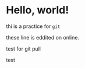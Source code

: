 # Hello, world!
thi is a practice for `git`

these line is eddited on online.

test for git pull

test 
